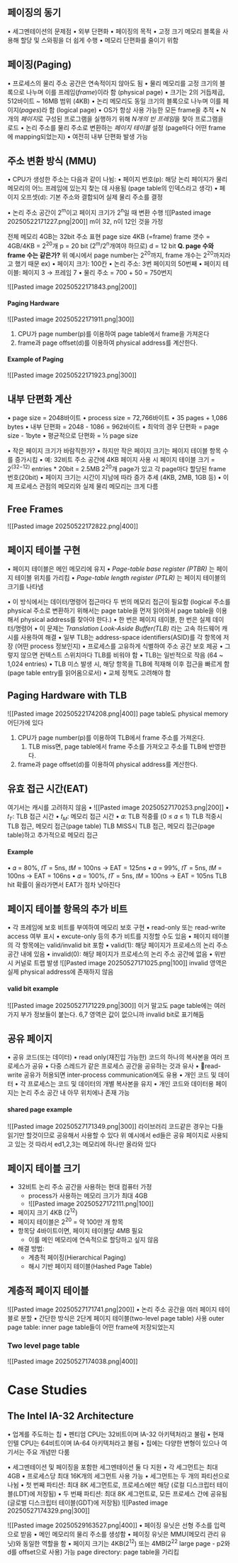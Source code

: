 ## 페이징의 동기
• 세그멘테이션의 문제점
	• 외부 단편화
• 페이징의 목적
	• 고정 크기 메모리 블록을 사용해 할당 및 스와핑을 더 쉽게 수행
	• 메모리 단편화를 줄이기 위함
## 페이징(Paging)
• 프로세스의 물리 주소 공간은 연속적이지 않아도 됨
• 물리 메모리를 고정 크기의 블록으로 나누며 이를 프레임(*frame*)이라 함 (physical page)
	• 크기는 2의 거듭제곱, 512바이트 ~ 16MB 범위 (4KB)
• 논리 메모리도 동일 크기의 블록으로 나누며 이를 페이지(*pages*)라 함 (logical page)
• OS가 항상 사용 가능한 모든 frame을 추적
• N개의 *페이지*로 구성된 프로그램을 실행하기 위해 *N개의 빈 프레임*을 찾아 프로그램을 로드
• 논리 주소를 물리 주소로 변환하는 *페이지 테이블* 설정 (page마다 어떤 frame에 mapping되었는지)
• 여전히 내부 단편화 발생 가능
## 주소 변환 방식 (MMU)
• CPU가 생성한 주소는 다음과 같이 나뉨:
	• 페이지 번호(p): 해당 논리 페이지가 물리 메모리의 어느 프레임에 있는지 찾는 데 사용됨 (page table의 인덱스라고 생각)
	• 페이지 오프셋(d): 기본 주소와 결합되어 실제 물리 주소를 결정

• 논리 주소 공간이 2<sup>m</sup>이고 페이지 크기가 2<sup>n</sup>일 때 변환 수행
![[Pasted image 20250522171227.png|200]]
m이 32, n이 12인 것을 가정

전체 메모리 4GB는 32bit 주소 표현
page size 4KB (=frame)
frame 갯수 = 4GB/4KB = 2<sup>20</sup>개
p = 20 bit (2<sup>m</sup>/2<sup>n</sup>개여야 하므로)
d = 12 bit
**Q. page 수와 frame 수는 같은가?**
위 예시에서 page number는 2<sup>20</sup>까지, frame 개수는 2<sup>20</sup>까지라고 했기 때문
ex) 
•	페이지 크기: 100칸
•	논리 주소: 3번 페이지의 50번째
•	페이지 테이블: 페이지 3 → 프레임 7
•	물리 주소 = 700 + 50 = 750번지

![[Pasted image 20250522171843.png|200]]
#### Paging Hardware
![[Pasted image 20250522171911.png|300]]
1. CPU가 page number(p)를 이용하여 page table에서 frame을 가져온다
2. frame과 page offset(d)를 이용하여 physical address를 계산한다.
#### Example of Paging
![[Pasted image 20250522171923.png|300]]
## 내부 단편화 계산
• page size = 2048바이트
• process size = 72,766바이트
• 35 pages + 1,086 bytes
• 내부 단편화 = 2048 - 1086 = 962바이트
• 최악의 경우 단편화 = page size - 1byte
• 평균적으로 단편화 = ½ page size

• 작은 페이지 크기가 바람직한가?
	• 하지만 작은 페이지 크기는 페이지 테이블 항목 수를 증가시킴
		• 예: 32비트 주소 공간에 4KB 페이지 사용 시 페이지 테이블 크기 = 2<sup>(32−12)</sup> entries \* 20bit = 2.5MB
		2<sup>20</sup>개 page가 있고 각 page마다 할당된 frame 번호(20bit)
	• 페이지 크기는 시간이 지남에 따라 증가 추세 (4KB, 2MB, 1GB 등)
• 이제 프로세스 관점의 메모리와 실제 물리 메모리는 크게 다름
## Free Frames
  ![[Pasted image 20250522172822.png|400]]
## 페이지 테이블 구현
• 페이지 테이블은 메인 메모리에 유지
• *Page-table base register (PTBR)* 는 페이지 테이블 위치를 가리킴
• *Page-table length register (PTLR)* 는 페이지 테이블의 크기를 나타냄

• 이 방식에서는 데이터/명령어 접근마다 두 번의 메모리 접근이 필요함
(logical 주소를 physical 주소로 변환하기 위해서는 page table을 먼저 읽어와서 page table을 이용해서 physical address를 찾아야 한다.)
• 한 번은 페이지 테이블, 한 번은 실제 데이터/명령어
• 이 문제는 *Translation Look-Aside Buffer(TLB)* 라는 고속 하드웨어 캐시를 사용하여 해결
• 일부 TLB는 address-space identifiers(ASID)를 각 항목에 저장 (어떤 process 정보인지)
	• 프로세스를 고유하게 식별하여 주소 공간 보호 제공
	• 그렇지 않으면 컨텍스트 스위치마다 TLB를 비워야 함
• TLB는 일반적으로 작음 (64 ~ 1,024 entries)
• TLB 미스 발생 시, 해당 항목을 TLB에 적재해 이후 접근을 빠르게 함 (page table entry를 읽어옴으로서)
	• 교체 정책도 고려해야 함
## Paging Hardware with TLB
![[Pasted image 20250522174208.png|400]]
page table도 physical memory 어딘가에 있다
1. CPU가 page number(p)를 이용하여 TLB에서 frame 주소를 가져온다.
	1. TLB miss면, page table에서 frame 주소를 가져오고 주소를 TLB에 반영한다.
2. frame과 page offset(d)를 이용하여 physical address를 계산한다.

## 유효 접근 시간(EAT)
여기서는 캐시를 고려하지 않음
• ![[Pasted image 20250527170253.png|200]]
• 𝑡<sub>𝑇</sub>: TLB 접근 시간
• 𝑡<sub>𝑀</sub>: 메모리 접근 시간
• 𝛼: TLB 적중률 (0 ≤ 𝛼 ≤ 1)
TLB 적중시 TLB 접근, 메모리 접근(page table)
TLB MISS시 TLB 접근, 메모리 접근(page table)하고 추가적으로 메모리 접근
#### Example
• 𝛼 = 80%, 𝑡𝑇 = 5ns, 𝑡𝑀 = 100ns → EAT = 125ns
• 𝛼 = 99%, 𝑡𝑇 = 5ns, 𝑡𝑀 = 100ns → EAT = 106ns
• 𝛼 = 100%, 𝑡𝑇 = 5ns, 𝑡𝑀 = 100ns → EAT = 105ns
TLB hit 확률이 올라가면서 EAT가 점차 낮아진다
## 페이지 테이블 항목의 추가 비트 
• 각 프레임에 보호 비트를 부여하여 메모리 보호 구현
	• read-only 또는 read-write access 여부 표시
	• excute-only 등의 추가 비트를 지정할 수도 있음
• 페이지 테이블의 각 항목에는 valid/invalid bit 포함
	• valid(1): 해당 페이지가 프로세스의 논리 주소 공간 내에 있음
	• invalid(0): 해당 페이지가 프로세스의 논리 주소 공간에 없음
• 위반 시 커널로 트랩 발생
![[Pasted image 20250527171025.png|100]]
invalid 영역은 실제 physical address에 존재하지 않음
#### valid bit example
![[Pasted image 20250527171229.png|300]]
이거 말고도 page table에는 여러가지 부가 정보들이 붙는다.
6,7 영역은 값이 없으니까 invalid bit로 표기해둠
## 공유 페이지
• 공유 코드(또는 데이터)
	• read only(재진입 가능한) 코드의 하나의 복사본을 여러 프로세스가 공유
	• 다중 스레드가 같은 프로세스 공간을 공유하는 것과 유사
	• read-write 공유가 허용되면 inter-process communication에도 유용
• 개인 코드 및 데이터
	• 각 프로세스는 코드 및 데이터의 개별 복사본을 유지
	• 개인 코드와 데이터용 페이지는 논리 주소 공간 내 아무 위치에나 존재 가능
#### shared page example
![[Pasted image 20250527171349.png|300]]
라이브러리 코드같은 경우는 다들 읽기만 할것이므로 공유해서 사용할 수 있다
위 예시에서 ed들은 공유 페이지로 사용되고 있는 것
따라서 ed1,2,3는 메모리에 하나만 올라와 있다
## 페이지 테이블 크기
- 32비트 논리 주소 공간을 사용하는 현대 컴퓨터 가정
	- process가 사용하는 메모리 크기가 최대 4GB
	- ![[Pasted image 20250527172111.png|100]]
- 페이지 크기 4KB (2<sup>12</sup>)
- 페이지 테이블은 2<sup>20</sup> = 약 100만 개 항목
- 항목당 4바이트이면, 페이지 테이블당 4MB 필요
	- 이를 메인 메모리에 연속적으로 할당하고 싶지 않음
- 해결 방법:
	- 계층적 페이징(Hierarchical Paging)
	- 해시 기반 페이지 테이블(Hashed Page Table)
## 계층적 페이지 테이블
![[Pasted image 20250527171741.png|200]]
• 논리 주소 공간을 여러 페이지 테이블로 분할
• 간단한 방식은 2단계 페이지 테이블(two-level page table) 사용
outer page table: inner page table들이 어떤 frame에 저장되었는지
### Two level page table
![[Pasted image 20250527174038.png|400]]
# Case Studies
## The Intel IA-32 Architecture
• 업계를 주도하는 칩
• 펜티엄 CPU는 32비트이며 IA-32 아키텍처라고 불림
• 현재 인텔 CPU는 64비트이며 IA-64 아키텍처라고 불림
• 칩에는 다양한 변형이 있으나 여기서는 주요 개념만 다룸

• 세그멘테이션 및 페이징을 포함한 세그멘테이션 둘 다 지원
	• 각 세그먼트는 최대 4GB
	• 프로세스당 최대 16K개의 세그먼트 사용 가능
	• 세그먼트는 두 개의 파티션으로 나뉨
		• 첫 번째 파티션: 최대 8K 세그먼트로, 프로세스에만 해당 (로컬 디스크립터 테이블(LDT)에 저장됨)
		• 두 번째 파티션: 최대 8K 세그먼트로, 모든 프로세스 간에 공유됨 (글로벌 디스크립터 테이블(GDT)에 저장됨)
![[Pasted image 20250527174329.png|300]]

![[Pasted image 20250529163527.png|400]]
• 페이징 유닛은 선형 주소를 입력으로 받음
• 메인 메모리의 물리 주소를 생성함
• 페이징 유닛은 MMU(메모리 관리 유닛)와 동일한 역할을 함
• 페이지 크기는 4KB(2<sup>12</sup>) 또는 4MB(2<sup>22</sup> large page - p2와 d를 offset으로 사용) 가능
page directory: page table을 가리킴